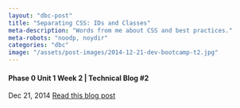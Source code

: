 ```yaml
---
layout: "dbc-post"
title: "Separating CSS: IDs and Classes"
meta-description: "Words from me about CSS and best practices."
meta-robots: "noodp, noydir"
categories: "dbc"
image: "/assets/post-images/2014-12-21-dev-bootcamp-t2.jpg"
---
```

<h4>Phase 0 Unit 1 Week 2 | Technical Blog #2</h4>
<!-- Date format Dec 14, 2014 -->
<span class="meta">Dec 21, 2014</span>
    <a href="http://jannypie.github.io/blog/t2-css-design.html" title="Read more">Read this blog post</a>